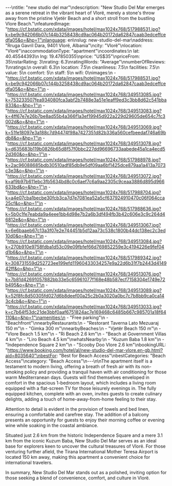 ---\ntitle: "new studio del mar"\ndescription: "New Studio Del Mar emerges as a serene retreat in the vibrant heart of Vlorë, merely a stone's throw away from the pristine Vjetër Beach and a short stroll from the bustling Vlore Beach."\nfeaturedImage: "https://cf.bstatic.com/xdata/images/hotel/max1024x768/517988531.jpg?k=be9c942066b07c144b3258438cd9ac064b20172da62847caab3edceffcedfa05&o=&hp=1"\nlanguage: en\nslug: new-studio-del-mar\naddress: "Rruga Gavril Dara, 9401 Vlorë, Albania"\ncity: "Vlorë"\nlocation: "Vlorë"\naccommodationType: "apartment"\ncoordinates:\n  lat: 40.45544393\n  lng: 19.47850355\nprice: "US$35"\npriceFrom: 35\nstarRating: 3\nrating: 6.3\nratingWords: "Average"\nnumberOfReviews: 1\nratings:\n  overall: 6.3\n  location: 7.5\n  cleanliness: 7.5\n  facilities: 7.5\n  value: 5\n  comfort: 5\n  staff: 5\n  wifi: 0\nimages:\n  - "https://cf.bstatic.com/xdata/images/hotel/max1024x768/517988531.jpg?k=be9c942066b07c144b3258438cd9ac064b20172da62847caab3edceffcedfa05&o=&hp=1"\n  - "https://cf.bstatic.com/xdata/images/hotel/max1024x768/349513085.jpg?k=753233507fea934080fca3abf2b7488e3a51e1eaff9ed3c3bb8d62c541bba833&o=&hp=1"\n  - "https://cf.bstatic.com/xdata/images/hotel/max1024x768/349513083.jpg?k=4ff67e7e26b7be8ad55b4a366f1a3ef19945d922a229d29605de654c7fc3002d&o=&hp=1"\n  - "https://cf.bstatic.com/xdata/images/hotel/max1024x768/349513069.jpg?k=51fe18097e3a188c7d94474f98a7427351d82b336a560cefbeedaf746a69bdb8&o=&hp=1"\n  - "https://cf.bstatic.com/xdata/images/hotel/max1024x768/349513078.jpg?k=d635683b119b0826b65d8f57f0bbc227dd96696733aabede45a1ca4ecd52d360&o=&hp=1"\n  - "https://cf.bstatic.com/xdata/images/hotel/max1024x768/517988978.jpg?k=2ac96088685bdb30510adf85db9e5df09aa6bf1425dce879aa1a413a7073c3e3&o=&hp=1"\n  - "https://cf.bstatic.com/xdata/images/hotel/max1024x768/349513072.jpg?k=af9b97b611ebc3fb5634bd8c0c6aef7c6a9aa2305c9ceaa3886d895d966633bd&o=&hp=1"\n  - "https://cf.bstatic.com/xdata/images/hotel/max1024x768/517988704.jpg?k=a4e07cba1becbe30fcb3ca7d7e7081ea52a5cf637924910470c06f064cca25cf&o=&hp=1"\n  - "https://cf.bstatic.com/xdata/images/hotel/max1024x768/517988636.jpg?k=5b0c1fe7eabda9a4eee1bb4d98e7b2a6b3df494fb3b42c606e3c9c264d46812e&o=&hp=1"\n  - "https://cf.bstatic.com/xdata/images/hotel/max1024x768/349513067.jpg?k=6e6baaeb67c13a3f07e2e744451b5d12aa73c538c1800b44dc138ec2c3ed10d0&o=&hp=1"\n  - "https://cf.bstatic.com/xdata/images/hotel/max1024x768/349513084.jpg?k=270b910e9758fdba1d53c09e09fbfef66d769852259e3c4194226e9fef04d1b6&o=&hp=1"\n  - "https://cf.bstatic.com/xdata/images/hotel/max1024x768/517989342.jpg?k=308731559d252723ee199efd11960433034257e9a22d6b31f7b2443d414942ff&o=&hp=1"\n  - "https://cf.bstatic.com/xdata/images/hotel/max1024x768/349513076.jpg?k=7b81d42691057882bb33e5c65961077f168e48b587ecf7158304e1749e72b495&o=&hp=1"\n  - "https://cf.bstatic.com/xdata/images/hotel/max1024x768/349513089.jpg?k=52f8fc8d50305fd027d6b8deef00a25c2b0a3020a0bc7c7b8bb9ca0ca143c4cb&o=&hp=1"\n  - "https://cf.bstatic.com/xdata/images/hotel/max1024x768/349513033.jpg?k=c7b64f53dc21de3bbf0aaf6751824ac7e169468c6485b667c985701a18f64110&o=&hp=1"\namenities:\n  - "Free parking"\n  - "Beachfront"\nnearbyRestaurants:\n  - "Restorant Taverna Lato Mezuaraj 150 m"\n  - "Gimka 300 m"\nnearbyBeaches:\n  - "Vjetër Beach 150 m"\n  - "Vlore Beach 1.5 km"\n  - "Ri Beach 2.6 km"\n  - "Beach at Government Villas 4 km"\n  - "Liro Beach 4.5 km"\nwhatsNearby:\n  - "Kuzum Baba 1.8 km"\n  - "Independence Square 2 km"\n  - "Scooby Doo Vlore 2.6 km"\nbookingURL: "https://www.booking.com/hotel/al/new-studio-del-mar-vlore.en-gb.html?aid=8035640"\nbestFor: "Best for Beach Access"\nbestCategories: "Beach Access"\ncategory: "Beach Access"\n---\n\nThe apartment itself is a testament to modern living, offering a breath of fresh air with its non-smoking policy and providing a tranquil haven with air conditioning for those warm Mediterranean days. Guests will find themselves enveloped in comfort in the spacious 1-bedroom layout, which includes a living room equipped with a flat-screen TV for those leisurely evenings in. The fully equipped kitchen, complete with an oven, invites guests to create culinary delights, adding a touch of home-away-from-home feeling to their stay.

Attention to detail is evident in the provision of towels and bed linen, ensuring a comfortable and carefree stay. The addition of a balcony presents an opportunity for guests to enjoy their morning coffee or evening wine while soaking in the coastal ambiance.

Situated just 2.6 km from the historic Independence Square and a mere 3.1 km from the iconic Kuzum Baba, New Studio Del Mar serves as an ideal base for explorers keen to uncover the cultural treasures of Vlorë. For those venturing further afield, the Tirana International Mother Teresa Airport is located 150 km away, making this apartment a convenient choice for international travelers.

In summary, New Studio Del Mar stands out as a polished, inviting option for those seeking a blend of convenience, comfort, and culture in Vlorë.